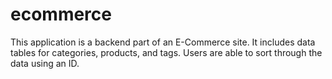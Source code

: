 # ecommerce

This application is a backend part of an E-Commerce site. It includes data tables for categories, products, and tags. Users are able to sort through the data using an ID.
